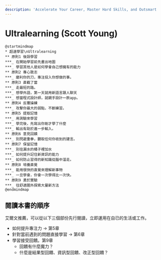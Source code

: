 ```yaml
---
description: 'Accelerate Your Career, Master Hard Skills, and Outsmart the Competition'
---
```


# Ultralearning \(Scott Young\)

```puml
@startmindmap
* 超速學習\nUltralearning
** 原則1 後設學習
***_ 在開始學習前先畫出地圖
***_ 學習其他人是如何學會自己想擁有的能力
** 原則2 專心致志
***_ 磨利你的刀，專注投入你想做的事。
** 原則3 直截了當
***_ 走最短的路。
***_ 想學外語，第一天就用新語言跟人聊天
***_ 想當程式設計師，就親手設計一款app。
** 原則4 反覆操練
***_ 攻擊你最大的弱點，不斷練習。
** 原則5 提取記憶
***_ 用測驗來學習
***_ 學完後，先寫出你剛才學了什麼
***_ 輸出有助於進一步輸入。
** 原則6 意見回饋
***_ 別閃避重拳，聽取任何你收到的建言。
** 原則7 保留記憶
***_ 別往漏水的桶子裡加水
***_ 如何提升記住新資訊的能力
***_ 如何防止習得的新知識從腦中溜走。
** 原則8 培養直覺
***_ 能用很快的直覺來理解新事物
***_ 一旦學會，你會一次學得比一次快。
** 原則9 勇於實驗
***_ 往舒適圈外探索大量新方法
@endmindmap
```

## 閱讀本書的順序

艾爾文推薦，可以從以下三個部份先行閱讀，立即運用在自已的生活或工作。
* 如何提升專注力 -> 第5章
* 針對當前遇到的問題直接學習 -> 第6章
* 學習接受回饋。第9章
  * 回饋有什麼魔力？
  * 什麼是結果型回饋、資訊型回饋、改正型回饋？
